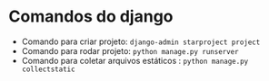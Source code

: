 # Comandos do django

- Comando para criar projeto: ```django-admin starproject project```
- Comando para rodar projeto: ```python manage.py runserver```
- Comando para coletar arquivos estáticos : ```python manage.py collectstatic```
